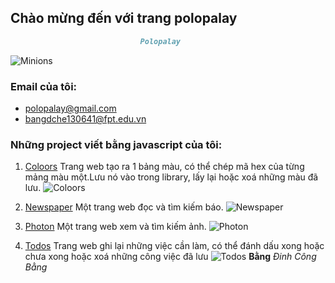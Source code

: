## Chào mừng đến với trang polopalay

```markdown
                             Polopalay
```

![Minions](https://polopalay.github.io/img/img24.jpg)

### Email của tôi:

- polopalay@gmail.com
- bangdche130641@fpt.edu.vn

### Những project viết bằng javascript của tôi:

1. [Coloors](https://polopalay.github.io/coloors)
   Trang web tạo ra 1 bảng màu, có thể chép mã hex của từng mảng màu một.Lưu nó vào trong library, lấy lại hoặc xoá những màu đã lưu.
   ![Coloors](https://polopalay.github.io/img/coloor.png)

2. [Newspaper](https://polopalay.github.io/newspaper)
   Một trang web đọc và tìm kiếm báo.
   ![Newspaper](https://polopalay.github.io/img/newspaper.png)

3. [Photon](https://polopalay.github.io/photon)
   Một trang web xem và tìm kiếm ảnh.
   ![Photon](https://polopalay.github.io/img/photon.png)

4. [Todos](https://polopalay.github.io/todos)
   Trang web ghi lại những việc cần làm, có thể đánh dấu xong hoặc chưa xong hoặc xoá những công việc đã lưu
   ![Todos](https://polopalay.github.io/img/todos.png)
                                             **Bằng**
                                         _Đinh Công Bằng_
